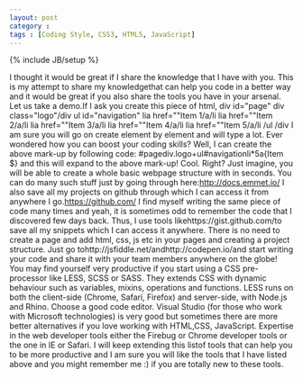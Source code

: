 ```yaml
---
layout: post
category : 
tags : [Coding Style, CSS3, HTML5, JavaScript]
---
```

{% include JB/setup %}

I thought it would be great if I share the knowledge that I have with you. This is my attempt to share my knowledgethat can help you code in a better way and it would be great if you also share the tools you have in your arsenal. ​ Let us take a demo.If I ask you create this piece of html, div id="page" div class="logo"/div ul id="navigation" lia href=""Item 1/a/li lia href=""Item 2/a/li lia href=""Item 3/a/li lia href=""Item 4/a/li lia href=""Item 5/a/li /ul /div ​I am sure you will go on create element by element and will type a lot. Ever wondered how you can boost your coding skills? Well, I can create the above mark-up by following code: #pagediv.logo+ul#navigationli*5a{Item $} and this will expand to the above mark-up! Cool. Right? Just imagine, you will be able to create a whole basic webpage structure with in seconds. You can do many such stuff just by going through here:http://docs.emmet.io/ I also save all my projects on github through which I can access it from anywhere I go.https://github.com/ I find myself writing the same piece of code many times and yeah, it is sometimes odd to remember the code that I discovered few days back. Thus, I use tools likehttps://gist.github.com/to save all my snippets which I can access it anywhere. There is no need to create a page and add html, css, js etc in your pages and creating a project structure. Just go tohttp://jsfiddle.net/andhttp://codepen.io/and start writing your code and share it with your team members anywhere on the globe! You may find yourself very productive if you start using a CSS pre-processor like LESS, SCSS or SASS. They extends CSS with dynamic behaviour such as variables, mixins, operations and functions. LESS runs on both the client-side (Chrome, Safari, Firefox) and server-side, with Node.js and Rhino. Choose a good code editor. Visual Studio (for those who work with Microsoft technologies) is very good but sometimes there are more better alternatives if you love working with HTML,CSS, JavaScript. Expertise in the web developer tools either the Firebug or Chrome developer tools or the one in IE or Safari. I will keep extending this listof tools that can help you to be more productive and I am sure you will like the tools that I have listed above and you might remember me :) if you are totally new to these tools.